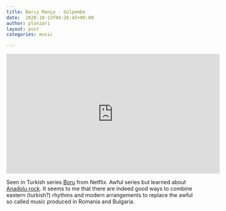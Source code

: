 ```yaml
---
title: Barış Manço - Gülpembe
date:  2020-10-13T04:26:45+00:00
author: plonzari
layout: post
categories: music

---
```


<iframe width="560" height="315" src="https://www.youtube.com/embed/zd8IFDgQCUc" frameborder="0" allow="accelerometer; autoplay; clipboard-write; encrypted-media; gyroscope; picture-in-picture" allowfullscreen></iframe>

Seen in Turkish series 
<a href="https://www.imdb.com/title/tt7146600/" data-type="URL" data-id="https://www.imdb.com/title/tt7146600/">Boru</a> 
from Netflix. Awful series but learned about 
<a href="https://en.wikipedia.org/wiki/Anatolian_rock" data-type="URL" data-id="https://en.wikipedia.org/wiki/Anatolian_rock">Anadolu rock</a>.
It seems to me that there are indeed good ways to combine eastern (turkish?) rhythms and modern arrangements to replace 
the awful so called music produced in Romania and Bulgaria. 